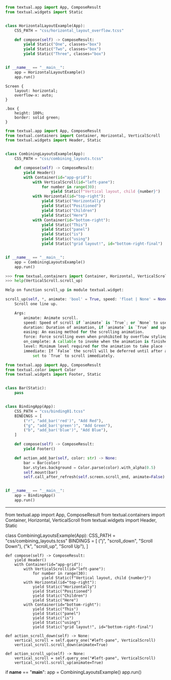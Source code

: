 ```py
from textual.app import App, ComposeResult
from textual.widgets import Static


class HorizontalLayoutExample(App):
    CSS_PATH = "css/horizontal_layout_overflow.tcss"

    def compose(self) -> ComposeResult:
        yield Static("One", classes="box")
        yield Static("Two", classes="box")
        yield Static("Three", classes="box")


if __name__ == "__main__":
    app = HorizontalLayoutExample()
    app.run()
```

```tcss
Screen {
    layout: horizontal;
    overflow-x: auto;
}

.box {
    height: 100%;
    border: solid green;
}
```


```py
from textual.app import App, ComposeResult
from textual.containers import Container, Horizontal, VerticalScroll
from textual.widgets import Header, Static


class CombiningLayoutsExample(App):
    CSS_PATH = "css/combining_layouts.tcss"

    def compose(self) -> ComposeResult:
        yield Header()
        with Container(id="app-grid"):
            with VerticalScroll(id="left-pane"):
                for number in range(30):
                    yield Static(f"Vertical layout, child {number}")
            with Horizontal(id="top-right"):
                yield Static("Horizontally")
                yield Static("Positioned")
                yield Static("Children")
                yield Static("Here")
            with Container(id="bottom-right"):
                yield Static("This")
                yield Static("panel")
                yield Static("is")
                yield Static("using")
                yield Static("grid layout!", id="bottom-right-final")


if __name__ == "__main__":
    app = CombiningLayoutsExample()
    app.run()
```

```py
>>> from textual.containers import Container, Horizontal, VerticalScroll
>>> help(VerticalScroll.scroll_up)

Help on function scroll_up in module textual.widget:

scroll_up(self, *, animate: 'bool' = True, speed: 'float | None' = None, duration: 'float | None' = None, easing: 'EasingFunction | str | None' = None, force: 'bool' = False, on_complete: 'CallbackType | None' = None, level: 'AnimationLevel' = 'basic', immediate: 'bool' = False) -> 'None'
    Scroll one line up.

    Args:
        animate: Animate scroll.
        speed: Speed of scroll if `animate` is `True`; or `None` to use `duration`.
        duration: Duration of animation, if `animate` is `True` and speed is `None`.
        easing: An easing method for the scrolling animation.
        force: Force scrolling even when prohibited by overflow styling.
        on_complete: A callable to invoke when the animation is finished.
        level: Minimum level required for the animation to take place (inclusive).
        immediate: If `False` the scroll will be deferred until after a screen refresh,
            set to `True` to scroll immediately.
```


```py
from textual.app import App, ComposeResult
from textual.color import Color
from textual.widgets import Footer, Static


class Bar(Static):
    pass


class BindingApp(App):
    CSS_PATH = "css/binding01.tcss"
    BINDINGS = [
        ("r", "add_bar('red')", "Add Red"),
        ("g", "add_bar('green')", "Add Green"),
        ("b", "add_bar('blue')", "Add Blue"),
    ]

    def compose(self) -> ComposeResult:
        yield Footer()

    def action_add_bar(self, color: str) -> None:
        bar = Bar(color)
        bar.styles.background = Color.parse(color).with_alpha(0.5)
        self.mount(bar)
        self.call_after_refresh(self.screen.scroll_end, animate=False)


if __name__ == "__main__":
    app = BindingApp()
    app.run()
```

---


from textual.app import App, ComposeResult
from textual.containers import Container, Horizontal, VerticalScroll
from textual.widgets import Header, Static

class CombiningLayoutsExample(App):
    CSS_PATH = "css/combining_layouts.tcss"
    BINDINGS = [
        ("j", "scroll_down", "Scroll Down"),
        ("k", "scroll_up", "Scroll Up"),
    ]

    def compose(self) -> ComposeResult:
        yield Header()
        with Container(id="app-grid"):
            with VerticalScroll(id="left-pane"):
                for number in range(30):
                    yield Static(f"Vertical layout, child {number}")
            with Horizontal(id="top-right"):
                yield Static("Horizontally")
                yield Static("Positioned")
                yield Static("Children")
                yield Static("Here")
            with Container(id="bottom-right"):
                yield Static("This")
                yield Static("panel")
                yield Static("is")
                yield Static("using")
                yield Static("grid layout!", id="bottom-right-final")

    def action_scroll_down(self) -> None:
        vertical_scroll = self.query_one("#left-pane", VerticalScroll)
        vertical_scroll.scroll_down(animate=True)

    def action_scroll_up(self) -> None:
        vertical_scroll = self.query_one("#left-pane", VerticalScroll)
        vertical_scroll.scroll_up(animate=True)

if __name__ == "__main__":
    app = CombiningLayoutsExample()
    app.run()
